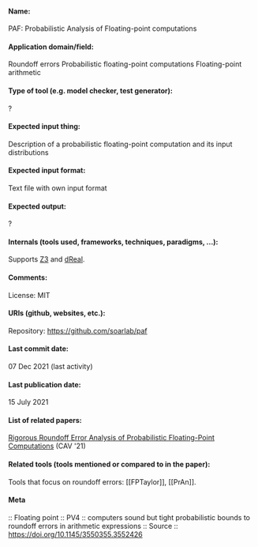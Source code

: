 #### Name:
PAF: Probabilistic Analysis of Floating-point computations

#### Application domain/field:
Roundoff errors
Probabilistic floating-point computations
Floating-point arithmetic

#### Type of tool (e.g. model checker, test generator):
?

#### Expected input thing:
Description of a probabilistic floating-point computation and its input distributions

#### Expected input format:
Text file with own input format

#### Expected output:
?

#### Internals (tools used, frameworks, techniques, paradigms, ...):
Supports [Z3](Solvers/SMT/Z3.md) and [dReal](Solvers/SMT/dReal.md).

#### Comments:
License: MIT

#### URIs (github, websites, etc.):
Repository: https://github.com/soarlab/paf

#### Last commit date:
07 Dec 2021 (last activity)

#### Last publication date:
15 July 2021

#### List of related papers:
[Rigorous Roundoff Error Analysis of Probabilistic Floating-Point Computations](https://doi.org/10.1007/978-3-030-81688-9_29) (CAV '21)

#### Related tools (tools mentioned or compared to in the paper):
Tools that focus on roundoff errors: [[FPTaylor]], [[PrAn]].

#### Meta
:: Floating point
:: PV4 :: computers sound but tight probabilistic bounds to roundoff errors in arithmetic expressions
:: Source :: https://doi.org/10.1145/3550355.3552426
